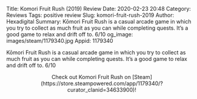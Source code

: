 Title: Komori Fruit Rush (2019) Review
Date: 2020-02-23 20:48
Category: Reviews
Tags: positive review
Slug: komori-fruit-rush-2019
Author: Hexadigital
Summary: Kōmori Fruit Rush is a casual arcade game in which you try to collect as much fruit as you can while completing quests. It’s a good game to relax and drift off to. 6/10
og_image: images/steam/1179340.jpg
Appid: 1179340

Kōmori Fruit Rush is a casual arcade game in which you try to collect as much fruit as you can while completing quests. It’s a good game to relax and drift off to. 6/10

<center>Check out Komori Fruit Rush on [Steam](https://store.steampowered.com/app/1179340/?curator_clanid=34633900)!</center>
